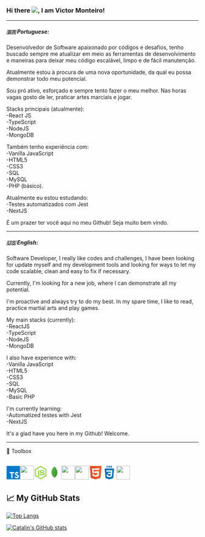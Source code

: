### Hi there <img src="https://raw.githubusercontent.com/MartinHeinz/MartinHeinz/master/wave.gif" width="30px">, I am Victor Monteiro!

---

##### 🇧🇷 Portuguese:
Desenvolvedor de Software apaixonado por códigos e desafios, tenho buscado sempre me atualizar em meio as ferramentas de desenvolvimento e maneiras para deixar meu código escalável, limpo e de fácil manutenção.

Atualmente estou à procura de uma nova oportunidade, da qual eu possa demonstrar todo meu potencial. 

Sou pró ativo, esforçado e sempre tento fazer o meu melhor. Nas horas vagas gosto de ler, praticar artes marciais e jogar. 

Stacks principais (atualmente):  
-React JS  
-TypeScript  
-NodeJS  
-MongoDB

Também tenho experiência com:  
-Vanilla JavaScript  
-HTML5  
-CSS3  
-SQL  
-MySQL  
-PHP (básico).

Atualmente eu estou estudando:   
-Testes automatizados com Jest  
-NextJS  

É um prazer ter você aqui no meu Github! Seja muito bem vindo.

---

##### 🇺🇸 English: 
Software Developer, I really like codes and challenges, I have been looking for update myself and my development tools and looking for ways to let my code scalable, clean and easy to fix if necessary.

Currently, I'm looking for a new job, where I can demonstrate all my potential. 

I'm proactive and always try to do my best. In my spare time, I like to read, practice martial arts and play games. 

My main stacks (currently):  
-ReactJS  
-TypeScript  
-NodeJS  
-MongoDB

I also have experience with:  
-Vanilla JavaScript  
-HTML5  
-CSS3  
-SQL  
-MySQL   
-Basic PHP  

I'm currently learning:  
-Automatized testes with Jest   
-NextJS

It's a glad have you here in my Github! Welcome.

---

🧰 Toolbox

<img src="https://github.com/devicons/devicon/blob/master/icons/typescript/typescript-original.svg" width="36px" height="36px"><img src="https://cdn.worldvectorlogo.com/logos/react-2.svg" width="36px" height="36px"><img src="https://github.com/devicons/devicon/blob/master/icons/nodejs/nodejs-original.svg" width="36px" height="36px"><img src="https://github.com/devicons/devicon/blob/master/icons/mongodb/mongodb-original.svg" width="36px" height="36px"><img src="https://cdn.worldvectorlogo.com/logos/styled-components-1.svg" width="36px" height="36px"><img src="https://cdn.worldvectorlogo.com/logos/logo-javascript.svg" width="36px" height="36px"><img src="https://github.com/devicons/devicon/blob/master/icons/html5/html5-original.svg" width="36px" height="36px"><img src="https://github.com/devicons/devicon/blob/master/icons/css3/css3-plain-wordmark.svg" width="36px" height="36px"><img src="https://cdn.worldvectorlogo.com/logos/git-icon.svg" width="36px" height="36px">
---

## &#x1f4c8; My GitHub Stats

[![Top Langs](https://github-readme-stats.vercel.app/api/top-langs/?username=VictorMonteiro7&hide=java,html,css&theme=radical)](https://github.com/anuraghazra/github-readme-stats)

[![Catalin's GitHub stats](https://github-readme-stats.vercel.app/api?username=VictorMonteiro7&theme=radical)](https://github.com/anuraghazra/github-readme-stats)
